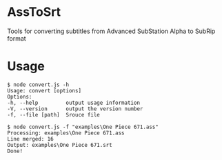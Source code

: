 # AssToSrt
Tools for converting subtitles from Advanced SubStation Alpha to SubRip format

# Usage
```
$ node convert.js -h
Usage: convert [options]
Options:
-h, --help         output usage information
-V, --version      output the version number
-f, --file [path]  Srouce file
```
```
$ node convert.js -f "examples\One Piece 671.ass"
Processing: examples\One Piece 671.ass
Line merged: 16
Output: examples\One Piece 671.srt
Done!
```
